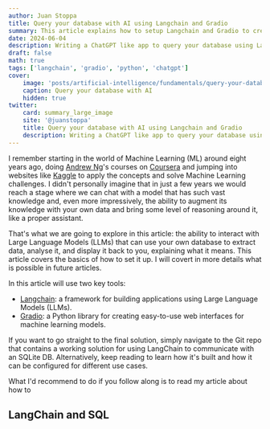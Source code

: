 ```yaml
---
author: Juan Stoppa
title: Query your database with AI using Langchain and Gradio
summary: This article explains how to setup Langchain and Gradio to create a ChatGPT like app to query your own database.
date: 2024-06-04
description: Writing a ChatGPT like app to query your database using LangChain and Gradio.
draft: false
math: true
tags: ['langchain', 'gradio', 'python', 'chatgpt']
cover:
    image: 'posts/artificial-intelligence/fundamentals/query-your-database-with-ai-using-langchain-and-gradio/query-your-database-with-ai.png'
    caption: Query your database with AI
    hidden: true
twitter:
    card: summary_large_image
    site: '@juanstoppa'
    title: Query your database with AI using Langchain and Gradio
    description: Writing a ChatGPT like app to query your database using LangChain and Gradio
---
```


I remember starting in the world of Machine Learning (ML) around eight years ago, doing [Andrew Ng](https://en.wikipedia.org/wiki/Andrew_Ng)'s courses on [Coursera](https://www.coursera.org/specializations/machine-learning-introduction) and jumping into websites like [Kaggle](https://www.kaggle.com) to apply the concepts and solve Machine Learning challenges. I didn't personally imagine that in just a few years we would reach a stage where we can chat with a model that has such vast knowledge and, even more impressively, the ability to augment its knowledge with your own data and bring some level of reasoning around it, like a proper assistant.

That's what we are going to explore in this article: the ability to interact with Large Language Models (LLMs) that can use your own database to extract data, analyse it, and display it back to you, explaining what it means. This article covers the basics of how to set it up. I will covert in more details what is possible in future articles.

In this article will use two key tools:

-   [Langchain](https://www.langchain.com/): a framework for building applications using Large Language Models (LLMs).
-   [Gradio](https://www.gradio.app/): a Python library for creating easy-to-use web interfaces for machine learning models.

If you want to go straight to the final solution, simply navigate to the Git repo that contains a working solution for using LangChain to communicate with an SQLite DB. Alternatively, keep reading to learn how it's built and how it can be configured for different use cases.

What I'd recommend to do if you follow along is to read my article about how to

## LangChain and SQL
